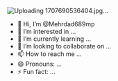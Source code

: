 ![Uploading 1707690536404.jpg…]()
- 👋 Hi, I’m @Mehrdad689mp
- 👀 I’m interested in ...
- 🌱 I’m currently learning ...
- 💞️ I’m looking to collaborate on ...
- 📫 How to reach me ...
- 😄 Pronouns: ...
- ⚡ Fun fact: ...

<!---
Mehrdad689mp/Mehrdad689mp is a ✨ special ✨ repository because its `README.md` (this file) appears on your GitHub profile.
You can click the Preview link to take a look at your changes.
--->
